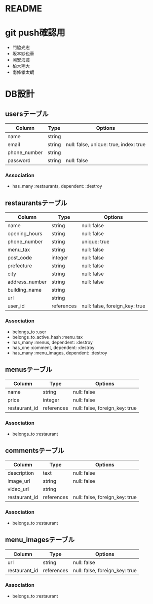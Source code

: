 # README
# git push確認用
* 門脇光志
* 坂本紗也華
* 岡安海渡
* 柏木翔大
* 南條孝太朗

# DB設計
## usersテーブル
|Column|Type|Options|
|------|----|-------|
|name|string|
|email|string|null: false, unique: true, index: true|
|phone_number|string| 
|password|string|null: false|
### Association
- has_many :restaurants, dependent: :destroy

## restaurantsテーブル
|Column|Type|Options|
|------|----|-------|
|name|string|null: false|
|opening_hours|string|null: false|
|phone_number|string|unique: true|  
|menu_tax|string|null: false| 
|post_code|integer|null: false|
|prefecture|string|null: false|
|city|string|null: false|
|address_number|string|null: false|
|building_name|string|
|url|string|  
|user_id|references|null: false, foreign_key: true|
### Association
- belongs_to :user
- belongs_to_active_hash :menu_tax
- has_many :menus, dependent: :destroy
- has_one :comment, dependent: :destroy
- has_many :menu_images, dependent: :destroy

## menusテーブル
|Column|Type|Options|
|------|----|-------|
|name|string|null: false|
|price|integer|null: false|
|restaurant_id|references|null: false, foreign_key: true|
### Association
- belongs_to :restaurant

## commentsテーブル
|Column|Type|Options|
|------|----|-------|
|description|text|null: false|
|image_url|string|null: false|
|video_url|string|
|restaurant_id|references|null: false, foreign_key: true|
### Association
- belongs_to :restaurant

## menu_imagesテーブル
|Column|Type|Options|
|------|----|-------|
|url|string|null: false|
|restaurant_id|references|null: false, foreign_key: true|
### Association
- belongs_to :restaurant